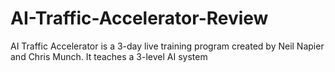 # AI-Traffic-Accelerator-Review
AI Traffic Accelerator is a 3-day live training program created by Neil Napier and Chris Munch. It teaches a 3-level AI system
